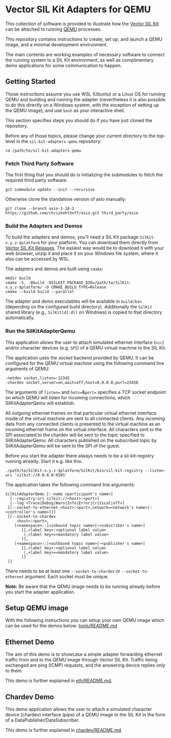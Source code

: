 # Vector SIL Kit Adapters for QEMU
This collection of software is provided to illustrate how the [Vector SIL Kit](https://github.com/vectorgrp/sil-kit/)
can be attached to running [QEMU](https://www.qemu.org/) processes.

This repository contains instructions to create, set up, and launch a QEMU image, and a minimal development environment.

The main contents are working examples of necessary software to connect the running system to a SIL Kit environment,
as well as complimentary demo applications for some communication to happen.

## Getting Started
Those instructions assume you use WSL (Ubuntu) or a Linux OS for running QEMU and building and running the adapter (nevertheless it is also possible to do this directly on a Windows system, with the exception of setting up the QEMU image), and use ``bash`` as your interactive
shell.

This section specifies steps you should do if you have just cloned the repository.

Before any of those topics, please change your current directory to the top-level in the ``sil-kit-adapters-qemu``
repository:

    cd /path/to/sil-kit-adapters-qemu

### Fetch Third Party Software
The first thing that you should do is initializing the submodules to fetch the required third party software:

    git submodule update --init --recursive

Otherwise clone the standalone version of asio manually:

    git clone --branch asio-1-18-2 https://github.com/chriskohlhoff/asio.git third_party/asio

### Build the Adapters and Demos
To build the adapters and demos, you'll need a SIL Kit package ``SilKit-x.y.z-$platform`` for your platform. You can download them directly from [Vector SIL Kit Releases](https://github.com/vectorgrp/sil-kit/releases). The easiest way would be to download it with your web browser, unzip it and place it on your Windows file system, where it also can be accessed by WSL.

The adapters and demos are built using ``cmake``:

    mkdir build
    cmake -S. -Bbuild -DSILKIT_PACKAGE_DIR=/path/to/SilKit-x.y.z-$platform/ -D CMAKE_BUILD_TYPE=Release
    cmake --build build --parallel

The adapter and demo executables will be available in ``build/bin`` (depending on the configured build directory).
Additionally the ``SilKit`` shared library (e.g., ``SilKit[d].dll`` on Windows) is copied to that directory
automatically.

### Run the SilKitAdapterQemu
This application allows the user to attach simulated ethernet interface (``nic``) and/or character devices (e.g. ``SPI``) of a QEMU virtual machine to the
SIL Kit.

The application uses the *socket* backend provided by QEMU.
It can be configured for the QEMU virtual machine using the following command line arguments of QEMU:

    -netdev socket,listen=:12345
    -chardev socket,server=on,wait=off,host=0.0.0.0,port=23456

The arguments of ``listen=`` and ``hots=``&``port=`` specifies a TCP socket endpoint on which QEMU will listen for incoming connections, 
which SilKitAdapterQemu will establish.

All *outgoing* ethernet frames on that particular virtual ethernet interface inside of the virtual machine are sent to
all connected clients.
Any *incoming* data from any connected clients is presented to the virtual machine as an incoming ethernet frame on the
virtual interface.
All characters sent to the SPI associated to the chardev will be sent to the topic specified to SilKitAdapterQemu.
All characters published on the subscribed topic by SilKitAdapterQemu will be sent to the SPI of the guest.

Before you start the adapter there always needs to be a sil-kit-registry running already. Start it e.g. like this:

    ./path/to/SilKit-x.y.z-$platform/SilKit/bin/sil-kit-registry --listen-uri 'silkit://0.0.0.0:8501'

The application takes the following command line arguments:

    SilKitAdapterQemu [--name <participant's name>]
      [--registry-uri silkit://<host>:<port>]
      [--log <Trace|Debug|Warn|Info|Error|Critical|off>]
     [[--socket-to-ethernet <host>:<port>,network=<network's name>[:<controller's name>]]]
     [[--socket-to-chardev
         <host>:<port>,
        [<namespace>::]<inbound topic name>[~<subscriber's name>]
           [[,<label key>:<optional label value>
            |,<label key>=<mandatory label value>
           ]],
        [<namespace>::]<outbound topic name>[~<publisher's name>]
           [[,<label key>:<optional label value>
            |,<label key>=<mandatory label value>
           ]]
     ]]

There needs to be at least one ``--socket-to-chardev`` or ``--socket-to-ethernet`` argument. Each socket must be unique.

**Note:** Be aware that the QEMU image needs to be running already before you start the adapter application.

## Setup QEMU image
With the following instructions you can setup your own QEMU image which can be used for the demos below: [tools/README.md](tools/README.md)

## Ethernet Demo
The aim of this demo is to showcase a simple adapter forwarding ethernet traffic from and to the QEMU image through
Vector SIL Kit. Traffic being exchanged are ping (ICMP) requests, and the answering device replies only to them.

This demo is further explained in [eth/README.md](eth/README.md).

## Chardev Demo
This demo application allows the user to attach a simulated character device (chardev) interface (pipe) of a QEMU image to the SIL Kit in the form of a DataPublisher/DataSubscriber.

This demo is further explained in [chardev/README.md](chardev/README.md).


